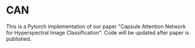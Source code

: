 # CAN
This is a Pytorch implementation of our paper "Capsule Attention Network for Hyperspectral Image Classification". Code will be updated after paper is published.
